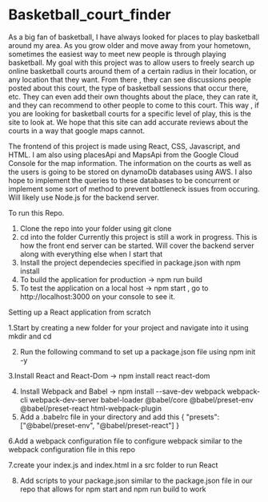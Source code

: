 # Basketball_court_finder

As a big fan of basketball, I have always looked for places to play basketball around my area. As you grow older and move away from your hometown, sometimes the easiest way to meet new people is through playing basketball. My goal with this project was to allow users to freely search up online basketball courts around them of a certain radius in their location, or any location that they want. From there , they can see discussions people posted about this court, the type of basketball sessions that occur there, etc. They can even add their own thoughts about the place, they can rate it, and they can recommend to other people to come to this court. This way , if you are looking for basketball courts for a specific level of play, this is the site to look at. We hope that this site can add accurate reviews about the courts in a way that google maps cannot.

The frontend of this project is made using React, CSS, Javascript, and HTML. I am also using placesApi and MapsApi from the Google Cloud Console for the map information. The information on the courts as well as the users is going to be stored on dynamoDb databases using AWS. I also hope to implement the queries to these databases to be concurrent or implement some sort of method to prevent bottleneck issues from occuring. Will likely use Node.js for the backend server.

To run this Repo.
1. Clone the repo into your folder using git clone
2. cd into the folder
Currently this project is still a work in progress. This is how the front end server can be started. Will cover the backend server along with everything else when I start that
4. Install the project dependecies specified in package.json with npm install
5. To build the application for production -> npm run build
6. To test the application on a local host -> npm start , go to http://localhost:3000 on your console to see it.


Setting up a React application from scratch

1.Start by creating a new folder for your project and navigate into it using mkdir and cd

2. Run the following command to set up a package.json file using npm init -y
   
3.Install React and React-Dom -> npm install react react-dom

4. Install Webpack and Babel -> npm install --save-dev webpack webpack-cli webpack-dev-server babel-loader @babel/core @babel/preset-env @babel/preset-react html-webpack-plugin
5. Add a .babelrc file in your directory and add this {
  "presets": ["@babel/preset-env", "@babel/preset-react"]
}

6.Add a webpack configuration file to configure webpack similar to the webpack configuration file in this repo

7.create your index.js and index.html in a src folder to run React 

8. Add scripts to your package.json similar to the package.json file in our repo that allows for npm start and npm run build to work

